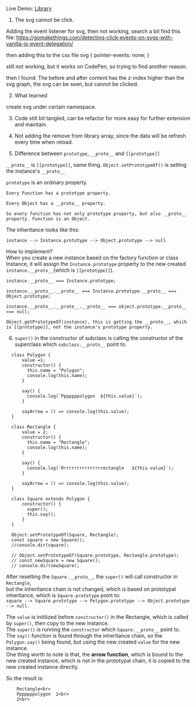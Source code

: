 Live Demo: <a href="https://yufan029.github.io/library/">Library</a>
1. The svg cannot be click.

  Adding the event listener for svg, then not working, search a bit find this file:
https://gomakethings.com/detecting-click-events-on-svgs-with-vanilla-js-event-delegation/

then adding this to the css file
svg {
    pointer-events: none;
}

still not working, but it works on CodePen, so trying to find another reason.

then I found:
The before and after content has the z-index higher than the svg graph, the svg can be seen, but cannot be clicked.

2. What learned

create svg under certain namespace.

3. Code still bit tangled, can be refactor for more easy for further extension and maintain.

4. Not adding the remove from library array, since the data will be refresh every time when reload.


5. Difference between ```prototype```, ```__proto__``` and ```[[prototype]]```

```__proto__``` is ```[[prototype]]```, same thing. ```Object.setPrototypeOf()``` is setting the instance's ```__proto__```

```prototype``` is an ordinary property.

    Every Function has a prototype property.

    Every Object has a __proto__ property.

    So every function has not only prototype property, but also __proto__ property. Function is an Object.


The inheritance looks like this:

    instance --> Instance.prototype --> Object.prototype --> null


How to implement? <br>
    When you create a new instance based on the factory function or class Instance,
    it will assign the ```Instance.prototype``` property to the new created ```instance.__proto__```(which is ```[[prototype]]```).
    
    instance.__proto__ === Instance.prototype;

    instance.__proto__.__proto__ === Instance.prototype.__proto__ === Object.prototype;

    instance.__proto__.__proto__.__proto__ === object.prototype.__proto__ === null;

    Object.getPrototypeOf(instance), this is getting the __proto__, which is [[prototype]], not the instance's prototype property.


6. ```super()``` in the constructor of subclass is calling the constructor of the superclass which ```subclass.__proto__``` point to. <br>

```
  class Polygon {
      value =1;
      constructor() {
        this.name = "Polygon";
        console.log(this.name);
      }

      say() {
        console.log(`Pppppppolygon  ${this.value}`);
      }

      sayArrow = () => console.log(this.value);
  }
  
  class Rectangle {
      value = 2;
      constructor() {
        this.name = "Rectangle";
        console.log(this.name);
      }

      say() {
        console.log(`Rrrrrrrrrrrrrrrrectangle   ${this.value}`);
      }
      
      sayArrow = () => console.log(this.value);
  }
    
  class Square extends Polygon {
      constructor() {
        super();
        this.say();
      }
  }

  Object.setPrototypeOf(Square, Rectangle);
  const square = new Square();
  //console.dir(square);

  // Object.setPrototypeOf(Square.prototype, Rectangle.prototype);
  // const newSquare = new Square();
  // console.dir(newSquare);
```

After resetting the ```Square.__proto__```, the ```super()``` will call constructor in ```Rectangle```, <br>
but the inheritance chain is not changed, which is based on prototypal inheritance, which is ```Square.prototype``` point to: <br>
    ```square --> Square.prototype --> Polygon.prototype --> Object.prototype --> null.```<br>

The ```value``` is initilized before ```constructor()``` in the Rectangle, which is called by ```super()```, then copy to the new instance.<br>
The ```super()``` is running the ```constructor``` which ```Square.__proto__``` point to.<br>
The ```say()``` function is found through the inheritance chain, so the ```Polygon.say()``` being found, but using the new created ```value``` for the new instance.<br>
One thing worth to note is that, the __arrow function__, which is bound to the new created instance, which is not in the prototypal chain, it is copied to the new created instance directly.<br>

So the result is:<br>
````
    Rectangle<br>
    Pppppppolygon  2<br>
    2<br>
````